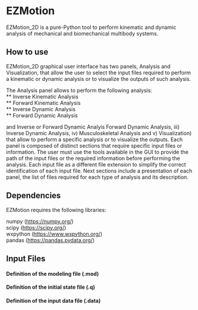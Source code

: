 # EZMotion
 
EZMotion_2D is a pure-Python tool to perform kinematic and dynamic analysis of mechanical and biomechanical multibody systems. 

## How to use

EZMotion_2D graphical user interface has two panels, Analysis and Visualization, that allow the user to select the input files required to perform a kinematic or dynamic analysis or to visualize the outputs of such analysis. 


The Analysis panel allows to perform the following analysis: <br> 
** Inverse Kinematic Analysis <br> 
** Forward Kinematic Analysis <br> 
** Inverse Dynamic Analysis <br> 
** Forward Dynamic Analysis <br> 

and Inverse or Forward Dynamic Analyis 
Forward
Dynamic Analysis, iii) Inverse Dynamic Analysis, iv) Musculoskeletal Analysis and v) Visualization)
that allow to perform a specific analysis or to visualize the outputs. Each panel is composed of distinct
sections that require specific input files or information. The user must use the tools available in the GUI
to provide the path of the input files or the required information before performing the analysis. Each
input file as a different file extension to simplify the correct identification of each input file. Next
sections include a presentation of each panel, the list of files required for each type of analysis and its
description.

## Dependencies

EZMotion requires the following libraries:

numpy (https://numpy.org/) <br>
scipy (https://scipy.org/) <br>
wxpython (https://www.wxpython.org/) <br>
pandas (https://pandas.pydata.org/)





## Input Files
#### Definition of the modeling file (.mod)
#### Definition of the initial state file (.q)
#### Definition of the input data file (.data)
